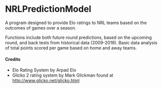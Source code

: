# NRLPredictionModel

A program designed to provide Elo ratings to NRL teams based on the outcomes of games over a season.

Functions include both future round predictions, based on the upcoming round, and back tests from historical data (2009-2019). Basic data analysis of total points scored per game based on home and away teams.


#### Credits
- Elo Rating System by Arpad Elo
- Glicko 2 rating system by Mark Glickman found at http://www.glicko.net/glicko.html